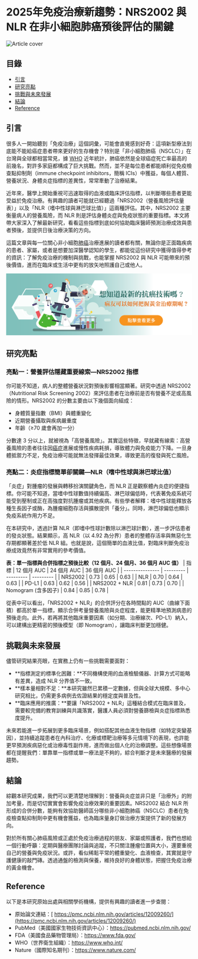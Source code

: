 # 2025年免疫治療新趨勢：NRS2002 與 NLR 在非小細胞肺癌預後評估的關鍵
![Article cover](https://i.imgur.com/wHEx1pg.png)

## 目錄

* [引言](#introduction)
* [研究亮點](#highlights)
* [挑戰與未來發展](#future-work)
* [結論](#conclusion)
* [Reference](#reference)

## 引言<a id="introduction"></a>
很多人一開始聽到「免疫治療」這個詞彙，可能會直覺感到好奇：這項新型療法到底能不能給癌症患者帶來更好的生存機會？特別是「非小細胞肺癌（NSCLC）」在台灣與全球都相當常見，據 [WHO](https://www.who.int/) 近年統計，肺癌依然是全球癌症死亡率最高的前幾名，對許多家庭都構成了巨大挑戰。然而，並不是每位患者都能順利從免疫檢查點抑制劑（immune checkpoint inhibitors，簡稱 ICIs）中獲益，每個人體質、營養狀況、身體炎症指標的差異性，常常牽動了治療結果。

近年來，醫學上開始重視可迅速取得的血液或臨床評估指標，以判斷哪些患者更能受益於免疫治療。有興趣的讀者可能就已經聽過「NRS2002（營養風險評估量表）」以及「NLR（嗜中性球與淋巴球比值）」這兩種評估。其中，NRS2002 主要衡量病人的營養風險，而 NLR 則是評估身體炎症與免疫狀態的重要指標。本文將帶大家深入了解最新研究，看看這些指標到底如何協助臨床醫師預測治療成效與患者預後，並提供日後治療決策的方向。

這篇文章與每一位關心非小細胞<a href="https://nsclc.net">肺癌</a>治療進展的讀者都有關，無論你是正面臨疾病的患者、家屬，或者是想要加深醫學認知的學生，都能從這份研究中獲得值得參考的資訊：了解免疫治療的機制與挑戰，也能掌握 NRS2002 與 NLR 可能帶來的預後價值，進而在臨床或生活中更有的放矢地照護自己或他人。

[![CancerFree](https://raw.githubusercontent.com/nsclc-net/Lung-Cancer/refs/heads/main/images/long_ad.png)](https://cancerfree.io)
## 研究亮點<a id="highlights"></a>
### 亮點一：營養評估隱藏重要線索—NRS2002 指標

你可能不知道，病人的整體營養狀況對預後影響相當顯著。研究中透過 NRS2002（Nutritional Risk Screening 2002）來評估患者在治療前是否有營養不足或高風險的情形。NRS2002 的分數主要由以下幾個面向組成：

* 身體質量指數（BMI）與體重變化
* 近期營養攝取與疾病嚴重度
* 年齡（≥70 歲會再加一分）

分數達 3 分以上，就被視為「高營養風險」。其實這些特徵，早就藏有線索：高營養風險的患者往往因<a href="https://cancerfree.io/">癌症</a>進展或慢性疾病耗損，導致體力與免疫能力下降。一旦身體抵禦力不足，免疫治療可能就無法發揮最佳效果，導致更高的復發與死亡風險。

### 亮點二：炎症指標簡單卻關鍵—NLR（嗜中性球與淋巴球比值）

「炎症」對腫瘤的發展與轉移扮演關鍵角色，而 NLR 正是觀察體內炎症的便捷指標。你可能不知道，當嗜中性球數值持續偏高、淋巴球偏低時，代表著免疫系統可能受到壓制或正在高強度對抗腫瘤或其他疾病。有些學者解釋：嗜中性球能釋放各種生長因子或酶，為腫瘤細胞存活與擴散提供「養分」。同時，淋巴球偏低也顯示免疫系統作用力不足。

在本研究中，透過計算 NLR（即嗜中性球計數除以淋巴球計數），進一步評估患者的發炎狀態。結果顯示，高 NLR（以 4.92 為分界）患者的整體存活率與無惡化生存期都顯著差於低 NLR 組。也就是說，這個簡單的血液比值，對臨床判斷免疫治療成效竟然有非常實用的參考價值。

__表：單一指標與合併指標之預後比較（12 個月、24 個月、36 個月 AUC 值）__
| 指標              | 12 個月 AUC | 24 個月 AUC | 36 個月 AUC |
| --------------- | --------- | --------- | --------- |
| NRS2002         | 0.73      | 0.65      | 0.63      |
| NLR             | 0.70      | 0.64      | 0.63      |
| PD-L1           | 0.63      | 0.62      | 0.56      |
| NRS2002 + NLR   | 0.81      | 0.73      | 0.70      |
| Nomogram (含多因子) | 0.84      | 0.85      | 0.78      |

從表中可以看出，「NRS2002 + NLR」的合併評分在各時間點的 AUC（曲線下面積）都高於單一指標，顯示合併考量營養風險與炎症程度，能更精準地預測病患的預後走向。此外，若再將其他臨床重要因素（如分期、治療線次、PD-L1）納入，可以建構出更精密的預後模型（即 Nomogram），讓臨床判斷更加穩健。

## 挑戰與未來發展<a id="future-work"></a>
儘管研究結果亮眼，在實務上仍有一些挑戰需要面對：

* **指標測定的標準化困難：**不同機構使用的血液檢驗儀器、計算方式可能略有差異，造成 NLR 分界值不一致。
* **樣本量相對不足：**本研究雖然已累積一定數據，但與全球大規模、多中心研究相比，仍需更多病例去佐證結果的穩定度與普及性。
* **臨床應用的推廣：**要讓「NRS2002 + NLR」這種結合模式在臨床普及，需要較完備的教育訓練與共識落實，醫護人員必須對營養篩檢與炎症指標熟悉度提升。

未來若能進一步拓展到更多臨床場景，例如搭配其他血液生物指標（如特定突變基因），並持續追蹤患者在內科治疗、化療或標靶治療等多元情境下的表現，也許能更早預測疾病惡化或治療毒性副作用，進而做出個人化的治療調整。這些想像場景都在提醒我們：單靠單一指標或單一療法是不夠的，綜合判斷才是未來醫療的發展趨勢。

## 結論<a id="conclusion"></a>
綜觀本研究成果，我們可以更清楚地理解到：營養與炎症並非只是「治療外」的附加考量，而是切切實實會影響免疫治療效果的重要因素。NRS2002 結合 NLR 所形成的合併分數，能夠有效協助醫師區分哪些非小細胞肺癌（NSCLC）患者在免疫檢查點抑制劑中更有機會獲益，也為臨床量身訂做治療方案提供了新的發展方向。

對於所有關心肺癌風險或正處於免疫治療過程的朋友、家屬或照護者，我們也想給一個行動呼籲：定期與醫療團隊討論與追蹤，不只關注腫瘤位置與大小，還要重視自己的營養與免疫狀況。或許，看似稀鬆平常的體重變化、血液檢查，其實就是守護健康的敲門磚。透過通盤的檢測與保養，維持良好的身體狀態，把握住免疫治療的黃金機會。

## Reference<a id="reference"></a>
以下是本研究原始出處與相關學術機構，提供有興趣的讀者進一步查閱：

* 原始論文連結：[ https://pmc.ncbi.nlm.nih.gov/articles/12009260/](https://pmc.ncbi.nlm.nih.gov/articles/12009260/)
* PubMed（美國國家生物技術資訊中心）：<https://pubmed.ncbi.nlm.nih.gov/>
* FDA（美國食品藥物管理局）：<https://www.fda.gov/>
* WHO（世界衛生組織）：<https://www.who.int/>
* Nature（國際知名期刊）：<https://www.nature.com/>